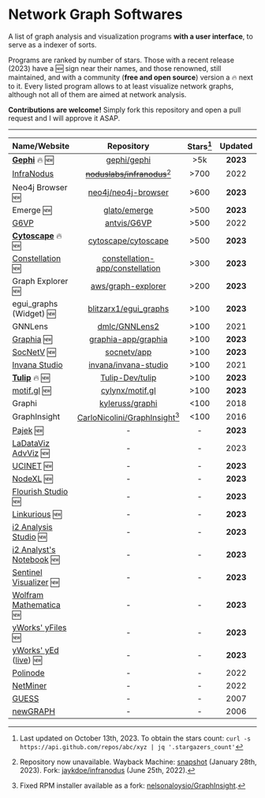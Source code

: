# Network Graph Softwares

A list of graph analysis and visualization programs **with a user interface**, to serve as a indexer of sorts.

Programs are ranked by number of stars. Those with a recent release (2023) have a :new: sign near their names, and those renowned, still maintained, and with a community (**free and open source**) version a :fire: next to it.
Every listed program allows to at least visualize network graphs, although not all of them are aimed at network analysis.

**Contributions are welcome!** Simply fork this repository and open a pull request and I will approve it ASAP.

___

| Name/Website | Repository | Stars[^1] | Updated | License | FOSS |
| --- | :---: | :---: | :---: | :---: | :---: |
| **[Gephi](https://gephi.org/)** :fire: :new: | [gephi/gephi](https://github.com/gephi/gephi) | >5k | **2023** | GPL | :white_check_mark: |
| [InfraNodus](https://infranodus.com/) | ~~[noduslabs/infranodus](https://github.com/noduslabs/infranodus)~~[^2] | >700 | 2022 | AGPL | :white_check_mark: |
| Neo4j Browser :new: | [neo4j/neo4j-browser](https://github.com/neo4j/neo4j-browser) | >600 | **2023** | GPL | :white_check_mark: |
| Emerge :new: | [glato/emerge](https://github.com/glato/emerge) | >500 | **2023** | MIT | :white_check_mark: |
| [G6VP](https://insight.antv.antgroup.com/) | [antvis/G6VP](https://github.com/antvis/G6VP) | >500 | 2022 | Apache | :white_check_mark: |
| **[Cytoscape](https://cytoscape.org/)** :fire: :new: | [cytoscape/cytoscape](https://github.com/cytoscape/cytoscape) | >500 | **2023** | LGPL | :white_check_mark: |
| [Constellation](https://www.constellation-app.com/) :new: | [constellation-app/constellation](https://github.com/constellation-app/constellation) | >300 | **2023** | Apache | :white_check_mark: |
| Graph Explorer :new: | [aws/graph-explorer](https://github.com/aws/graph-explorer) | >200 | **2023** | Apache | :white_check_mark: |
| egui_graphs (Widget) :new: | [blitzarx1/egui_graphs](https://github.com/blitzarx1/egui_graphs) | >100 | **2023** | MIT | :white_check_mark: |
| GNNLens | [dmlc/GNNLens2](https://github.com/dmlc/GNNLens2) | >100 | 2021 | Apache | :white_check_mark: |
| [Graphia](https://graphia.app/) :new: | [graphia-app/graphia](https://github.com/graphia-app/graphia) | >100 | **2023** | GPL | :white_check_mark: |
| [SocNetV](https://socnetv.org/) :new: | [socnetv/app](https://github.com/socnetv/app) | >100 | **2023** | GPL | :white_check_mark: |
| [Invana Studio](https://invana.io/) | [invana/invana-studio](https://github.com/invana/invana-studio) | >100 | 2021 | Apache | :white_check_mark: |
| **[Tulip](https://tulip.labri.fr/site/)** :fire: :new: | [Tulip-Dev/tulip](https://github.com/Tulip-Dev/tulip) | >100 | **2023** | LGPL | :white_check_mark: |
| [motif.gl](https://www.cylynx.io/motif) :new: | [cylynx/motif.gl](https://github.com/cylynx/motif.gl) | >100 | **2023** | MIT | :white_check_mark: |
| Graphi | [kyleruss/graphi](https://github.com/kyleruss/graphi) | <100 | 2018 | MIT | :white_check_mark: |
| GraphInsight | [CarloNicolini/GraphInsight](https://github.com/CarloNicolini/GraphInsight)[^3] | <100 | 2016 | Custom | :white_check_mark: |
| [Pajek](http://mrvar.fdv.uni-lj.si/pajek/) :new: | - | - | **2023** | Freeware | :x: |
| [LaDataViz AdvViz](https://www.ladataviz.com/tools/advviz/network) :new: | - | - | 2023 | Freeware | :x: |
| [UCINET](https://sites.google.com/site/ucinetsoftware/) :new: | - | - | **2023** | Paid | :x: |
| [NodeXL](https://nodexlgraphgallery.org/) :new: | - | - | **2023** | Paid/Free | :x: |
| [Flourish Studio](https://flourish.studio/) :new: | - | - | **2023** | Paid/Free | :x: |
| [Linkurious](https://linkurious.com/) :new: | - | - | **2023** | Paid | :x: |
| [i2 Analysis Studio](https://support.i2group.com/s/analysis-studio) :new: | - | - | **2023** | Paid | :x: |
| [i2 Analyst's Notebook](https://support.i2group.com/s/analysts-notebook) :new: | - | - | **2023** | Paid | :x: |
| [Sentinel Visualizer](https://fmsasg.com/) :new: | - | - | **2023** | Paid | :x: |
| [Wolfram Mathematica](https://www.wolfram.com/mathematica/) :new: | - | - | **2023** | Paid | :x: |
| [yWorks' yFiles](https://www.yworks.com/products/yfiles) :new: | - | - | **2023** | Paid | :x: |
| [yWorks' yEd](https://www.yworks.com/products/yed) ([live](https://www.yworks.com/yed-live/)) :new: | - | - | **2023** | Free | :x: | 
| [Polinode](https://www.polinode.com/) | - | - | 2022 | Paid/Free | :x: |
| [NetMiner](http://www.netminer.com) | - | - | 2022 | Paid | :x: |
| [GUESS](http://graphexploration.cond.org/) | - | - | 2007 | GPL | :white_check_mark: |
| [newGRAPH](https://www.mi.sanu.ac.rs/newgraph) | - | - | 2006 | ? | :white_check_mark: |

[^1]: Last updated on October 13th, 2023. To obtain the stars count: `curl -s https://api.github.com/repos/abc/xyz | jq '.stargazers_count'`

[^2]: Repository now unavailable. Wayback Machine: [snapshot](https://web.archive.org/web/20230128005653/https://github.com/noduslabs/infranodus) (January 28th, 2023). Fork: [jaykdoe/infranodus](https://github.com/jaykdoe/infranodus) (June 25th, 2022).

[^3]: Fixed RPM installer available as a fork: [nelsonaloysio/GraphInsight](https://github.com/nelsonaloysio/GraphInsight/releases/tag/1.3.3).
